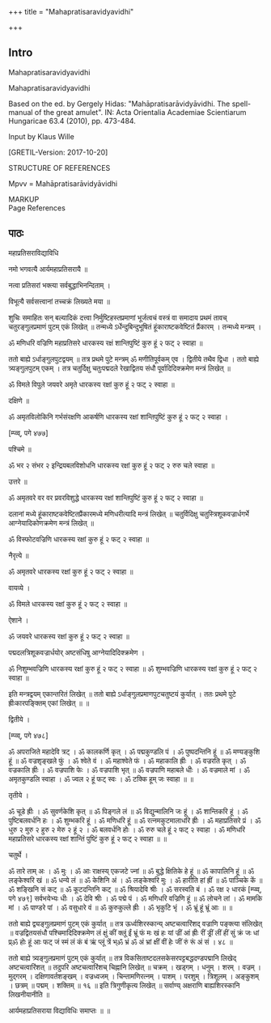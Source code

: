 +++
title = "Mahapratisaravidyavidhi"

+++
## Intro

Mahapratisaravidyavidhi  

Mahapratisaravidyavidhi  

Based on the ed. by Gergely Hidas: "Mahāpratisarāvidyāvidhi. The spell-manual of the great amulet". IN: Acta Orientalia Academiae Scientiarum Hungaricae 63.4 (2010), pp. 473-484.  

Input by Klaus Wille
  
[GRETIL-Version: 2017-10-20]  

STRUCTURE OF REFERENCES
  
Mpvv = Mahāpratisarāvidyāvidhi  

MARKUP  
Page References  

## पाठः

महाप्रतिसराविद्याविधि  

नमो भगवत्यै आर्यमहाप्रतिसरायै ॥  

नत्वा प्रतिसरां भक्त्या सर्वबुद्धाभिनन्दिताम् ।
  
विभूत्यै सर्वसत्त्वानां तच्चक्रं लिख्यते मया ॥  

शुचिः समाहितः सन् बल्यादिकं दत्त्वा निर्मुष्टिहस्तप्रमाणां भूर्जत्वचं वस्त्रं वा समादाय प्रथमं तावच् चतुरङ्गुलप्रमाणं पुटम् एकं लिखेत् ॥ तन्मध्ये ऽर्धेन्दुबिन्दुभूषितं हूंकाराष्टकवेष्टितं प्रैंकारम् । तन्मध्ये मन्त्रम् ।  

ॐ मणिधरि वज्रिणि महाप्रतिसरे धारकस्य रक्षं शान्तिपुष्टिं कुरु हूं २ फट् २ स्वाहा ॥  

ततो बाह्ये ऽर्धाङ्गुलपुटद्वयम् ॥ तत्र प्रथमे पुटे मन्त्रम् ॐ मणीतिपूर्वकम् एव । द्वितीये तथैव द्विधा । ततो बाह्ये त्र्यङ्गुलपुटम् एकम् । तत्र चतुर्दिक्षु चतुःपद्मदले रेखाद्वितय संधौ पूर्वादिदिक्क्रमेण मन्त्रं लिखेत् ॥  

ॐ विमले विपुले जयवरे अमृते धारकस्य रक्षां कुरु हूं २ फट् २ स्वाहा ॥  

दक्षिणे ॥  

ॐ अमृतविलोकिनि गर्भसंरक्षणि आकर्षणि धारकस्य रक्षां शान्तिपुष्टिं कुरु हूं २ फट् २ स्वाहा ।  
  
[म्प्व्व्, पगे ४७७]
  
पश्चिमे ॥  

ॐ भर २ संभर २ इन्द्रियबलविशोधनि धारकस्य रक्षां कुरु हूं २ फट् २ रुरु चले स्वाहा ॥  

उत्तरे ॥  

ॐ अमृतवरे वर वर प्रवरविशुद्धे धारकस्य रक्षां शान्तिपुष्टिं कुरु हूं २ फट् २ स्वाहा ॥  

दलानां मध्ये हूंकाराष्टकवेष्टितप्रैंकारमध्ये मणिधरीत्यादि मन्त्रं लिखेत् ॥ चतुर्विदिक्षु चतुस्त्रिशूकवज्रार्धगर्भे आग्नेयादिकोणक्रमेण मन्त्रं लिखेत् ॥  

ॐ विस्फोटवज्रिणि धारकस्य रक्षां कुरु हूं २ फट् २ स्वाहा ॥  

नैरृत्ये ॥  

ॐ अमृतवरे धारकस्य रक्षां कुरु हूं २ फट् २ स्वाहा ॥  

वायव्ये ।  

ॐ विमले धारकस्य रक्षां कुरु हूं २ फट् २ स्वाहा ॥  

ऐशाने ।  

ॐ जयवरे धारकस्य रक्षां कुरु हूं २ फट् २ स्वाहा ॥  

पद्मदलत्रिशूकवज्रार्धयोर् अष्टसंधिषु आग्नेयादिदिक्क्रमेण ।  

ॐ निशुम्भवज्रिणि धारकस्य रक्षां कुरु हूं २ फट् २ स्वाहा ॥ ॐ शुम्भवज्रिणि धारकस्य रक्षां कुरु हूं २ फट् २ स्वाहा ॥  

इति मन्त्रद्वयम् एकान्तरितं लिखेत् ॥ ततो बाह्ये ऽर्धाङ्गुलप्रमाणपुटचतुष्टयं कुर्यात् । ततः प्रथमे पुटे ह्रीःकारपङ्क्तिम् एकां लिखेत् ॥ ॥  

द्वितीये ।  
  
[म्प्व्व्, पगे ४७८]
  
ॐ अपराजिते महादेवि त्रट् । ॐ कालकर्णि कृत् । ॐ पद्मकुण्डलि पं । ॐ पुष्पदन्तिनि हूं ॥ ॐ मण्यङ्कुशि हूं ॥ ॐ वज्रशृङ्खले फुं । ॐ श्वेते वं । ॐ महाश्वेते फं । ॐ महाकालि ह्रीः । ॐ वज्ररति कृत् । ॐ वज्रकालि ह्रीः । ॐ वज्रपाशि फेः । ॐ वज्रपाशि भृत् ॥ ॐ वज्रपाणि महाबले धीः । ॐ वज्रमाले मां । ॐ अमृतकुण्डलि स्वाहा । ॐ ज्वल २ हूं फट् स्वः । ॐ टक्कि हूम् जः स्वाहा ॥ ॥  

तृतीये ।  

ॐ चूडे ह्रीः । ॐ सुवर्णकेशि कृत् ॥ ॐ पिङ्गले लं ॥ ॐ विद्युन्मालिनि जः हूं । ॐ शान्तिकरि हूं । ॐ पुष्टिबलवर्धनि हः । ॐ शुम्भकरि हूं । ॐ मणिधरि हूं ॥ ॐ रत्नमकुटमालाधरि ह्रीः । ॐ महाप्रतिसरे प्रं । ॐ धुरु २ मुरु २ हुरु २ मेरु २ हूं २ । ॐ बलवर्धनि होः । ॐ रुरु चले हूं २ फट् २ स्वाहा । ॐ मणिधरि महाप्रतिसरे धारकस्य रक्षां शान्तिं पुष्टिं कुरु हूं २ फट् २ स्वाहा ॥ ॥  

चतुर्थे ।  

ॐ तारे ताम् अः । ॐ मुः । ॐ आः राक्षस्य् एकजटे ज्नां ॥ ॐ बुद्धे क्षितिके हे हूं ॥ ॐ कापालिनि हूं ॥ ॐ लङ्केश्वरि खं ॥ ॐ धन्ये लं ॥ ॐ केशिनि अं । ॐ लङ्केश्वरि मुः । ॐ हारीति हां ह्रीं ॥ ॐ पाञ्चिके कें ॥ ॐ शङ्खिनि सं कट् ॥ ॐ कूटदन्तिनि कट् ॥ ॐ श्रियादेवि श्रीः । ॐ सरस्वति बं । ॐ रक्ष २ धारकं [म्प्व्व्, पगे ४७९] सर्वभयेभ्यः धीः । ॐ देवि श्रीः । ॐ पद्मे पं । ॐ मणिधरि वज्रिणि हूं ॥ ॐ लोचने लां । ॐ मामकि मां । ॐ पाण्डरे पां । ॐ वसुधारे वं ॥ ॐ कुरुकुल्ले ह्रीः । ॐ भृकुटि भृं । ॐ भ्रूं हूं भ्रूं आः ॥ ॥  

ततो बाह्ये द्व्यङ्गुलप्रमाणं पुटम् एकं कुर्यात् ॥ तत्र ऊर्ध्वशिरस्कान्य् अष्टचत्वारिंशद् वज्राणि पङ्क्त्या संलिखेत् ॥ वज्रद्वितयसंधौ पश्चिमादिदिक्क्रमेण लं क्षुं कीं क्लूं ईं भ्रूं फं मः खं हः यां ज्रीं आं ह्रीः रीं ड्रीं लीं हीं सुं क्रं जः धां प्र्ॐ होः हूं आः फट् जं स्मं लं कं बं ऋं प्लूं त्रें भ्ॐ भ्रं ॐ अं भ्रां क्षीं वीं हेः जीं रुं रूं अं सं । ४८ ॥  

ततो बाह्ये त्र्यङ्गुलप्रमाणं पुटम् एकं कुर्यात् ॥ तत्र विकसिताष्टदलसकेसरपट्टबद्धदण्डपद्मानि लिखेद् अष्टचत्वारिंशत् ॥ तदुपरि अष्टचत्वारिंशच् चिह्नानि लिखेत् ॥ चक्रम् । खड्गम् । धनुम् । शरम् । वज्रम् । मुद्गरम् । दक्षिणावर्तशङ्खम् । वज्रध्वजम् । चिन्तामणिरत्नम् । पाशम् । परशुम् । त्रिशूलम् । अङ्कुशम् । छत्रम् ॥ पद्मम् । शक्तिम् ॥ १६ ॥ इति त्रिगुणीकृत्य लिखेत् ॥ सर्वाण्य् अक्षराणि बाह्यशिरस्कानि लिखनीयानीति ॥  

आर्यमहाप्रतिसराया विद्याविधिः समाप्तः ॥ ॥  
  
